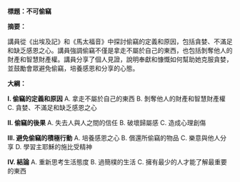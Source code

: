 **標題：不可偷竊**

**摘要：**

講員從《出埃及記》和《馬太福音》中探討偷竊的定義和原因，包括貪婪、不滿足和缺乏感恩之心。講員強調偷竊不僅是拿走不屬於自己的東西，也包括剝奪他人的財產和智慧財產權。講員分享了個人見證，說明奉獻和慷慨如何幫助她克服貪婪，並鼓勵會眾避免偷竊，培養感恩和分享的心態。

**大綱：**

**I. 偷竊的定義和原因**
    A. 拿走不屬於自己的東西
    B. 剝奪他人的財產和智慧財產權
    C. 貪婪、不滿足和缺乏感恩之心

**II. 偷竊的後果**
    A. 失去人與人之間的信任
    B. 破壞歸屬感
    C. 造成心理創傷

**III. 避免偷竊的積極行動**
    A. 培養感恩之心
    B. 償還所偷竊的物品
    C. 樂意與他人分享
    D. 學習主耶穌的施比受精神

**IV. 結論**
    A. 重新思考生活態度
    B. 過簡樸的生活
    C. 擁有最少的人才能了解最重要的東西